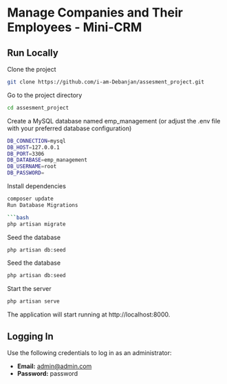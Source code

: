 
# Manage Companies and Their Employees - Mini-CRM


## Run Locally

Clone the project

```bash
git clone https://github.com/i-am-Debanjan/assesment_project.git
```

Go to the project directory

```bash
cd assesment_project
```
Create a MySQL database named emp_management (or adjust the .env file with your preferred database configuration)
```bash
DB_CONNECTION=mysql
DB_HOST=127.0.0.1
DB_PORT=3306
DB_DATABASE=emp_management
DB_USERNAME=root
DB_PASSWORD=
```
Install dependencies

```bash
composer update
Run Database Migrations

```bash
php artisan migrate
```

Seed the database
```bash
php artisan db:seed
```
Seed the database
```bash
php artisan db:seed
```

Start the server

```bash
php artisan serve
```

The application will start running at http://localhost:8000.

## Logging In

Use the following credentials to log in as an administrator:

- **Email:** admin@admin.com
- **Password:** password
